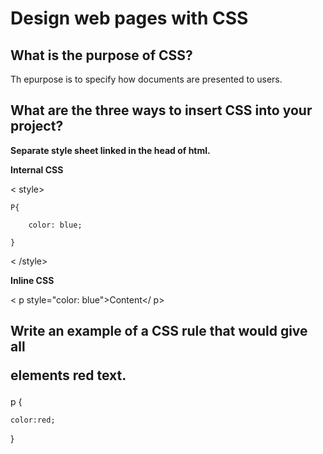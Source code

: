# Design web pages with CSS

## What is the purpose of CSS?

Th epurpose is to specify how documents are presented to users.

## What are the three ways to insert CSS into your project?

**Separate style sheet linked in the head of html.**

**Internal CSS**

< style>

    P{

        color: blue;

    }

< /style>

**Inline CSS**

< p style="color: blue">Content</ p>

## Write an example of a CSS rule that would give all <p> elements red text.

p {

    color:red;

}